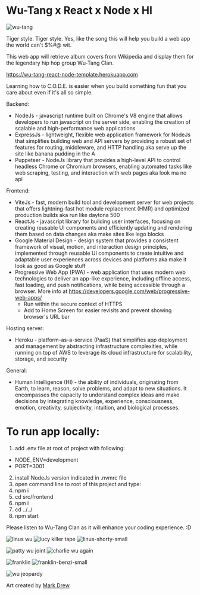 # Wu-Tang x React x Node x HI

![wu-tang](https://user-images.githubusercontent.com/1335262/44062950-81424b5e-9f2c-11e8-88a1-88341217f6a1.jpg)

Tiger style. Tiger style. Yes, like the song this will help you build a web app the world can't $%#@ wit.

This web app will retrieve album covers from Wikipedia and display them for the legendary hip hop group Wu-Tang Clan.

https://wu-tang-react-node-template.herokuapp.com

Learning how to C.O.D.E. is easier when you build something fun that you care about even if it's all so simple.

Backend:

- NodeJs - javascript runtime built on Chrome's V8 engine that allows developers to run javascript on the server side, enabling the creation of scalable and high-performance web applications
- ExpressJs - lightweight, flexible web application framework for NodeJs that simplifies building web and API servers by providing a robust set of features for routing, middleware, and HTTP handling aka serve up the site like banana pudding in the A
- Puppeteer - NodeJs library that provides a high-level API to control headless Chrome or Chromium browsers, enabling automated tasks like web scraping, testing, and interaction with web pages aka look ma no api

Frontend:

- ViteJs - fast, modern build tool and development server for web projects that offers lightning-fast hot module replacement (HMR) and optimized production builds aka run like daytona 500
- ReactJs - javascript library for building user interfaces, focusing on creating reusable UI components and efficiently updating and rendering them based on data changes aka make sites like lego blocks
- Google Material Design - design system that provides a consistent framework of visual, motion, and interaction design principles, implemented through reusable UI components to create intuitive and adaptable user experiences across devices and platforms aka make it look as good as Google stuff
- Progressive Web App (PWA) - web application that uses modern web technologies to deliver an app-like experience, including offline access, fast loading, and push notifications, while being accessible through a browser.  More info at https://developers.google.com/web/progressive-web-apps/
    - Run within the secure context of HTTPS
    - Add to Home Screen for easier revisits and prevent showing browser's URL bar

Hosting server:

- Heroku - platform-as-a-service (PaaS) that simplifies app deployment and management by abstracting infrastructure complexities, while running on top of AWS to leverage its cloud infrastructure for scalability, storage, and security

General:

- Human Intelligence (HI) - the ability of individuals, originating from Earth, to learn, reason, solve problems, and adapt to new situations. It encompasses the capacity to understand complex ideas and make decisions by integrating knowledge, experience, consciousness, emotion, creativity, subjectivity, intuition, and biological processes.

# To run app locally:

1. add .env file at root of project with following:
- NODE_ENV=development
- PORT=3001
2. install NodeJs version indicated in .nvmrc file
3. open command line to root of this project and type:
4. npm i
5. cd src/frontend
6. npm i
7. cd ../../
8. npm start

Please listen to Wu-Tang Clan as it will enhance your coding experience. :D

![linus wu](https://user-images.githubusercontent.com/1335262/44238981-06b44580-a185-11e8-92e1-55d460c3b81e.png) 
![lucy killer tape](https://user-images.githubusercontent.com/1335262/44238991-16cc2500-a185-11e8-9abe-145d2d9619ba.png)
![linus-shorty-small](https://user-images.githubusercontent.com/1335262/65600046-498e4280-df6d-11e9-9b5d-fda1ef93022b.jpg)

![patty wu joint](https://user-images.githubusercontent.com/1335262/44239019-34998a00-a185-11e8-8887-3e96ddbe1a10.png) 
![charlie wu again](https://user-images.githubusercontent.com/1335262/44239031-44b16980-a185-11e8-8f2e-6df34589f1e5.png)

![franklin](https://user-images.githubusercontent.com/1335262/44304912-5be48880-a338-11e8-935c-d28553a8788a.png)
![franklin-benzi-small](https://user-images.githubusercontent.com/1335262/65600161-9a9e3680-df6d-11e9-9d21-cea6cf4e9d55.jpg)

![wu jeopardy](https://user-images.githubusercontent.com/1335262/44239056-6874af80-a185-11e8-9c5b-b85d8633925f.png)

Art created by [Mark Drew](https://www.artsy.net/artwork/mark-drew-wu-tang-again-wu-tang-clan)
